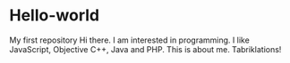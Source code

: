 # Hello-world
My first repository
Hi there.
I am interested in programming. I like JavaScript, Objective C++, Java and PHP.
This is about me. Tabriklations!
